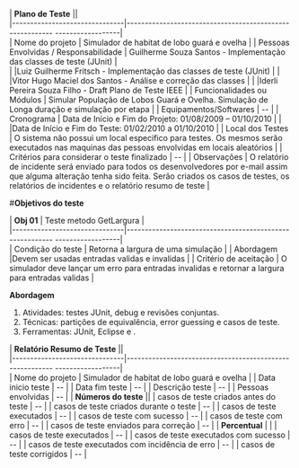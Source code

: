 | **Plano de Teste**                  ||  
|-------------------------------|--------------------------------------------------------- ------------------|  
| Nome do projeto              | Simulador de habitat de lobo guará e ovelha                         | 
| Pessoas Envolvidas / Responsabilidade |  Guilherme Souza Santos - Implementação das classes de teste (JUnit) |  
| |Luiz Guilherme Fritsch - Implementação das classes de teste (JUnit)  |
| |Vitor Hugo Maciel dos Santos - Análise e correção das classes  |
| |Iderli Pereira Souza Filho - Draft Plano de Teste IEEE  |
| Funcionalidades ou Módulos | Simular População de Lobos Guará e Ovelha. Simulação de Longa duração e  simulação por etapa                                              |
| Equipamentos/Softwares  | --                     |
| Cronograma  | Data de Início e Fim do Projeto: 01/08/2009 – 01/10/2010  |
| |Data de Início e Fim do Teste: 01/02/2010 a 01/10/2010  |
| Local dos Testes | O sistema não possui um local especifico para testes. Os mesmos serão executados nas maquinas das pessoas envolvidas em locais aleatórios |
| Critérios para considerar o teste finalizado | -- |
| Observações | O relatório de incidente será enviado para todos os desenvolvedores por e-mail assim que alguma alteração tenha sido feita. Serão criados os casos de testes, os relatórios de incidentes e o relatório resumo de teste |



#**Objetivos do teste**

| **Obj 01**                  | Teste metodo GetLargura |  
|-------------------------------|--------------------------------------------------------- ------------------|  
| Condição do teste             | Retorna a largura de uma simulação                         | 
| Abordagem             |Devem ser usadas entradas validas e invalidas | 
| Critério de aceitação             | O simulador deve lançar um erro para entradas invalidas e retornar a largura para entradas validas                         |  
 
 


**Abordagem**  
   1. Atividades: testes JUnit, debug e revisões conjuntas.  
   2. Técnicas: partições de equivalência, error guessing e casos de teste.  
   3. Ferramentas: JUnit, Eclipse e .    



| **Relatório Resumo de Teste**                  ||  
|-------------------------------|--------------------------------------------------------- ------------------|  
| Nome do projeto              | Simulador de habitat de lobo guará e ovelha                         | 
| Data inicio teste    | --                                     |
| Data fim teste    | --                                                                   |
| Descrição teste   | --                                                               |
| Pessoas envolvidas    | --                                                                  |
| **Números do teste** ||
| casos de teste criados antes do teste    |   --                                                     |
| casos de teste criados durante o teste    |   --                                                     |
| casos de teste executados    |   --                                                     |
| casos de teste com sucesso    |   --                                                     |
| casos de teste com erro    |   --                                                     |
| casos de teste enviados para correção    |   --                                                     |
| **Percentual**    |  |
| casos de teste executados    |   --                                                     |
| casos de teste executados com sucesso    |   --                                                     |
| casos de teste executados com incidência de erro   |   --                                                     |
| casos de teste corrigidos    |   --                                                     |